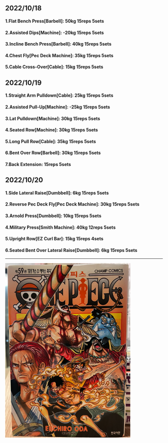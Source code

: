 ## 2022/10/18
#### 1.Flat Bench Press\[Barbell\]: 50kg 15reps 5sets
#### 2.Assisted Dips\[Machine\]: -20kg 15reps 5sets
#### 3.Incline Bench Press\[Barbell\]: 40kg 15reps 5sets
#### 4.Chest Fly\[Pec Deck Machine\]: 35kg 15reps 5sets
#### 5.Cable Cross-Over\[Cable\]: 15kg 15reps 5sets

## 2022/10/19
#### 1.Straight Arm Pulldown\[Cable\]: 25kg 15reps 5sets
#### 2.Assisted Pull-Up\[Machine\]: -25kg 15reps 5sets
#### 3.Lat Pulldown\[Machine\]: 30kg 15reps 5sets
#### 4.Seated Row\[Machine\]: 30kg 15reps 5sets
#### 5.Long Pull Row\[Cable\]: 35kg 15reps 5sets
#### 6.Bent Over Row\[Barbell\]: 30kg 15reps 5sets
#### 7.Back Extension: 15reps 5sets

## 2022/10/20
#### 1.Side Lateral Raise\[Dumbbell\]: 6kg 15reps 5sets
#### 2.Reverse Pec Deck Fly\[Pec Deck Machine\]: 30kg 15reps 5sets
#### 3.Arnold Press\[Dumbbell\]: 10kg 15reps 5sets
#### 4.Military Press\[Smith Machine\]: 40kg 12reps 5sets
#### 5.Upright Row\[EZ Curl Bar\]: 15kg 15reps 4sets
#### 6.Seated Bent Over Lateral Raise\[Dumbbell\]: 6kg 15reps 5sets

---

<img src='../_resources/__059.png' width='400px' />

